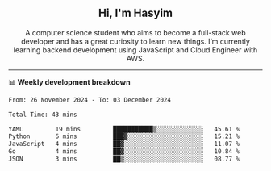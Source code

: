 <h2 align="center">Hi, I'm Hasyim</h2>

<p align="center">A computer science student who aims to become a full-stack web developer and has a great curiosity to learn new things. I’m currently learning backend development using JavaScript and Cloud Engineer with AWS.</p>

---

📊 **Weekly development breakdown**

<!--START_SECTION:waka-->

```txt
From: 26 November 2024 - To: 03 December 2024

Total Time: 43 mins

YAML         19 mins         ███████████▒░░░░░░░░░░░░░   45.61 %
Python       6 mins          ███▓░░░░░░░░░░░░░░░░░░░░░   15.21 %
JavaScript   4 mins          ██▓░░░░░░░░░░░░░░░░░░░░░░   11.07 %
Go           4 mins          ██▓░░░░░░░░░░░░░░░░░░░░░░   10.84 %
JSON         3 mins          ██▒░░░░░░░░░░░░░░░░░░░░░░   08.77 %
```

<!--END_SECTION:waka-->

<!-- - You can reach me on **hasyim11c@gmail.com** -->
